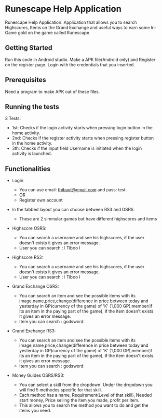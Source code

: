 # Runescape Help Application

Runescape Help Application: Application that allows you to search Highscores, Items on the Grand Exchange and useful ways to earn some In-Game gold on the game called Runescape.

## Getting Started

Run this code in Android studio.
Make a APK file(Android only) and Register on the register page.
Login with the credentials that you inserted.


## Prerequisites
Need a program to make APK out of these files.

## Running the tests

3 Tests:
- 1st: Checks if the login activity starts when pressing login button in the home activity.
- 2nd: Checks if the register activity starts when pressing register button in the home activity.
- 3th: Checks if the input field Username is initiated when the login activity is launched.

## Functionalities

- Login: 
  - You can use email: thibaut@gmail.com and pass: test 
  - OR
  - Register own account

- In the tabbed layout you can choose between RS3 and OSRS.
  - These are 2 simmular games but have different highscores and items

- Highscore OSRS:
  - You can search a username and see his highscores, if the user doesn't exists it gives an error message.
  - User you can search : I Tiboo I
  
- Highscore RS3:
  - You can search a username and see his highscores, if the user doesn't exists it gives an error message.
  - User you can search : I Tiboo I
  
- Grand Exchange OSRS:
     - You can search an item and see the possible items with its image,name,price,change(difference in price between today and yesterday in GP(currency of the game) of 'K' (1,000 GP),member(if its an item in the paying part of the game), if the item doesn't exists it gives an error message.
     - Item you can search : godsword
    
- Grand Exchange RS3:
     - You can search an item and see the possible items with its image,name,price,change(difference in price between today and yesterday in GP(currency of the game) of 'K' (1,000 GP),member(if its an item in the paying part of the game), if the item doesn't exists it gives an error message.
     - Item you can search : godsword
    
- Money Guides OSRS/RS3:
    - You can select a skill from the dropdown. Under the dropdown you will find 5 methodes specific for that skill.
    - Each method has a name, Requirement(Level of that skill), Needed start money, Price selling the item you made, profit per item.
    - This allows you to search the method you want to do and get the items you need.
